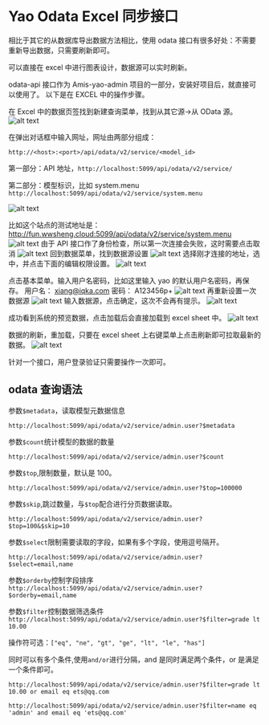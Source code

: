 # Yao Odata Excel 同步接口

相比于其它的从数据库导出数据方法相比，使用 odata 接口有很多好处：不需要重新导出数据，只需要刷新即可。

可以直接在 excel 中进行图表设计，数据源可以实时刷新。

odata-api 接口作为 Amis-yao-admin 项目的一部分，安装好项目后，就直接可以使用了。
以下是在 EXCEL 中的操作步骤。

在 Excel 中的数据页签找到新建查询菜单，找到从其它源->从 OData 源。
![alt text](./images/odata/1.png)

在弹出对话框中输入网址，网址由两部分组成：

`http://<host>:<port>/api/odata/v2/service/<model_id>`

第一部分：API 地址，`http://localhost:5099/api/odata/v2/service/`

第二部分：模型标识，比如 system.menu
`http://localhost:5099/api/odata/v2/service/system.menu`

![alt text](./images/odata/2.png)

比如这个站点的测试地址是：http://fun.wwsheng.cloud:5099/api/odata/v2/service/system.menu
![alt text](./images/odata/3.png)
由于 API 接口作了身份检查，所以第一次连接会失败，这时需要点击取消
![alt text](./images/odata/4.png)
回到数据菜单，找到数据源设置
![alt text](./images/odata/5.png)
选择刚才连接的地址，选中，并点击下面的编辑权限设置。
![alt text](./images/odata/6.png)

点击基本菜单。输入用户名密码，比如这里输入 yao 的默认用户名密码，再保存。
用户名：
xiang@iqka.com
密码：
A123456p+
![alt text](./images/odata/7.png)
再重新设置一次数据源
![alt text](./images/odata/8.png)
输入数据源，点击确定，这次不会再有提示。
![alt text](./images/odata/9.png)

成功看到系统的预览数据，点击加载后会直接加载到 excel sheet 中。
![alt text](./images/odata/10.png)

数据的刷新，重加载，只要在 excel sheet 上右键菜单上点击刷新即可拉取最新的数据。
![alt text](./images/odata/11.png)

针对一个接口，用户登录验证只需要操作一次即可。

## odata 查询语法

参数`$metadata`，读取模型元数据信息

`http://localhost:5099/api/odata/v2/service/admin.user?$metadata`

参数`$count`统计模型的数据的数量

`http://localhost:5099/api/odata/v2/service/admin.user?$count`

参数`$top`,限制数量，默认是 100。

`http://localhost:5099/api/odata/v2/service/admin.user?$top=100000`

参数`$skip`,跳过数量，与`$top`配合进行分页数据读取。

`http://localhost:5099/api/odata/v2/service/admin.user?$top=100&$skip=10`

参数`$select`限制需要读取的字段，如果有多个字段，使用逗号隔开。

`http://localhost:5099/api/odata/v2/service/admin.user?$select=email,name`

参数`$orderby`控制字段排序
`http://localhost:5099/api/odata/v2/service/admin.user?$orderby=email,name`

参数`$filter`控制数据筛选条件
`http://localhost:5099/api/odata/v2/service/admin.user?$filter=grade lt 10.00`

操作符可选：`["eq", "ne", "gt", "ge", "lt", "le", "has"]`

同时可以有多个条件,使用`and/or`进行分隔，and 是同时满足两个条件，or 是满足一个条件即可。

`http://localhost:5099/api/odata/v2/service/admin.user?$filter=grade lt 10.00 or email eq ets@qq.com`

`http://localhost:5099/api/odata/v2/service/admin.user?$filter=name eq 'admin' and email eq 'ets@qq.com'`
